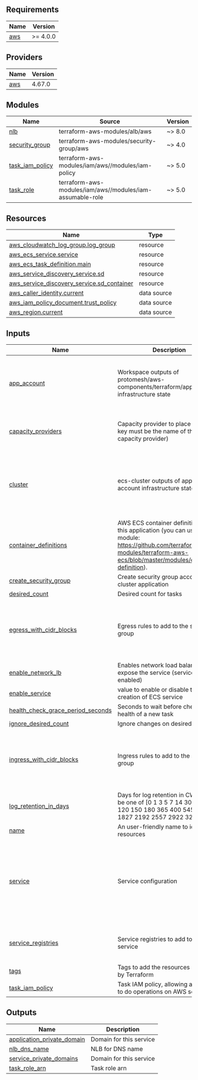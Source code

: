 <!-- BEGIN_TF_DOCS -->
## Requirements

| Name | Version |
|------|---------|
| <a name="requirement_aws"></a> [aws](#requirement\_aws) | >= 4.0.0 |

## Providers

| Name | Version |
|------|---------|
| <a name="provider_aws"></a> [aws](#provider\_aws) | 4.67.0 |

## Modules

| Name | Source | Version |
|------|--------|---------|
| <a name="module_nlb"></a> [nlb](#module\_nlb) | terraform-aws-modules/alb/aws | ~> 8.0 |
| <a name="module_security_group"></a> [security\_group](#module\_security\_group) | terraform-aws-modules/security-group/aws | ~> 4.0 |
| <a name="module_task_iam_policy"></a> [task\_iam\_policy](#module\_task\_iam\_policy) | terraform-aws-modules/iam/aws//modules/iam-policy | ~> 5.0 |
| <a name="module_task_role"></a> [task\_role](#module\_task\_role) | terraform-aws-modules/iam/aws//modules/iam-assumable-role | ~> 5.0 |

## Resources

| Name | Type |
|------|------|
| [aws_cloudwatch_log_group.log_group](https://registry.terraform.io/providers/hashicorp/aws/latest/docs/resources/cloudwatch_log_group) | resource |
| [aws_ecs_service.service](https://registry.terraform.io/providers/hashicorp/aws/latest/docs/resources/ecs_service) | resource |
| [aws_ecs_task_definition.main](https://registry.terraform.io/providers/hashicorp/aws/latest/docs/resources/ecs_task_definition) | resource |
| [aws_service_discovery_service.sd](https://registry.terraform.io/providers/hashicorp/aws/latest/docs/resources/service_discovery_service) | resource |
| [aws_service_discovery_service.sd_container](https://registry.terraform.io/providers/hashicorp/aws/latest/docs/resources/service_discovery_service) | resource |
| [aws_caller_identity.current](https://registry.terraform.io/providers/hashicorp/aws/latest/docs/data-sources/caller_identity) | data source |
| [aws_iam_policy_document.trust_policy](https://registry.terraform.io/providers/hashicorp/aws/latest/docs/data-sources/iam_policy_document) | data source |
| [aws_region.current](https://registry.terraform.io/providers/hashicorp/aws/latest/docs/data-sources/region) | data source |

## Inputs

| Name | Description | Type | Default | Required |
|------|-------------|------|---------|:--------:|
| <a name="input_app_account"></a> [app\_account](#input\_app\_account) | Workspace outputs of protomesh/aws-components/terraform/app-account infrastructure state | <pre>object({<br>    private_dns_namespace_id   = string<br>    private_dns_zone           = string<br>    public_dns_certificate_arn = string<br>    vpc_id                     = string<br>  })</pre> | n/a | yes |
| <a name="input_capacity_providers"></a> [capacity\_providers](#input\_capacity\_providers) | Capacity provider to place tasks (the key must be the name of the capacity provider) | <pre>map(object({<br>    weight = number<br>    base   = number<br>  }))</pre> | n/a | yes |
| <a name="input_cluster"></a> [cluster](#input\_cluster) | ecs-cluster outputs of application account infrastructure state | <pre>object({<br>    cluster_name        = string<br>    task_execution_role = string<br>    capacity_providers = map(object({<br>      autoscaling_group_arn = string<br>      name                  = string<br>    }))<br>  })</pre> | n/a | yes |
| <a name="input_container_definitions"></a> [container\_definitions](#input\_container\_definitions) | AWS ECS container definitions for this application (you can use this module: https://github.com/terraform-aws-modules/terraform-aws-ecs/blob/master/modules/container-definition). | `any` | n/a | yes |
| <a name="input_create_security_group"></a> [create\_security\_group](#input\_create\_security\_group) | Create security group according to cluster application | `bool` | `true` | no |
| <a name="input_desired_count"></a> [desired\_count](#input\_desired\_count) | Desired count for tasks | `number` | `2` | no |
| <a name="input_egress_with_cidr_blocks"></a> [egress\_with\_cidr\_blocks](#input\_egress\_with\_cidr\_blocks) | Egress rules to add to the security group | <pre>list(object({<br>    from_port   = number<br>    to_port     = number<br>    protocol    = string<br>    description = optional(string)<br>    cidr_blocks = list(string)<br>  }))</pre> | `[]` | no |
| <a name="input_enable_network_lb"></a> [enable\_network\_lb](#input\_enable\_network\_lb) | Enables network load balancer to expose the service (service must be enabled) | `bool` | `false` | no |
| <a name="input_enable_service"></a> [enable\_service](#input\_enable\_service) | value to enable or disable the creation of ECS service | `bool` | `true` | no |
| <a name="input_health_check_grace_period_seconds"></a> [health\_check\_grace\_period\_seconds](#input\_health\_check\_grace\_period\_seconds) | Seconds to wait before check the health of a new task | `number` | `60` | no |
| <a name="input_ignore_desired_count"></a> [ignore\_desired\_count](#input\_ignore\_desired\_count) | Ignore changes on desired count | `bool` | `true` | no |
| <a name="input_ingress_with_cidr_blocks"></a> [ingress\_with\_cidr\_blocks](#input\_ingress\_with\_cidr\_blocks) | Ingress rules to add to the security group | <pre>list(object({<br>    from_port   = number<br>    to_port     = number<br>    protocol    = string<br>    description = optional(string)<br>    cidr_blocks = list(string)<br>  }))</pre> | `[]` | no |
| <a name="input_log_retention_in_days"></a> [log\_retention\_in\_days](#input\_log\_retention\_in\_days) | Days for log retention in CW, must be one of [0 1 3 5 7 14 30 60 90 120 150 180 365 400 545 731 1827 2192 2557 2922 3288 3653] | `number` | `7` | no |
| <a name="input_name"></a> [name](#input\_name) | An user-friendly name to identify resources | `string` | n/a | yes |
| <a name="input_service"></a> [service](#input\_service) | Service configuration | <pre>object({<br>    nlb_target_container_name = optional(string)<br>    nlb_target_container_port = optional(number)<br>    nlb_subnet_ids            = optional(list(string))<br>    task_subnet_ids           = optional(list(string))<br>    health_check_path         = optional(string)<br>    health_check_port         = optional(number)<br>    network_mode              = optional(string)<br>  })</pre> | <pre>{<br>  "nlb_subnet_ids": [],<br>  "nlb_target_container_name": "default",<br>  "nlb_target_container_port": 443,<br>  "task_subnet_ids": []<br>}</pre> | no |
| <a name="input_service_registries"></a> [service\_registries](#input\_service\_registries) | Service registries to add to the service | <pre>list(object({<br>    container_port = number<br>    container_name = string<br>  }))</pre> | `[]` | no |
| <a name="input_tags"></a> [tags](#input\_tags) | Tags to add the resources managed by Terraform | `map(string)` | `{}` | no |
| <a name="input_task_iam_policy"></a> [task\_iam\_policy](#input\_task\_iam\_policy) | Task IAM policy, allowing application to do operations on AWS services | `any` | n/a | yes |

## Outputs

| Name | Description |
|------|-------------|
| <a name="output_application_private_domain"></a> [application\_private\_domain](#output\_application\_private\_domain) | Domain for this service |
| <a name="output_nlb_dns_name"></a> [nlb\_dns\_name](#output\_nlb\_dns\_name) | NLB for DNS name |
| <a name="output_service_private_domains"></a> [service\_private\_domains](#output\_service\_private\_domains) | Domain for this service |
| <a name="output_task_role_arn"></a> [task\_role\_arn](#output\_task\_role\_arn) | Task role arn |
<!-- END_TF_DOCS -->